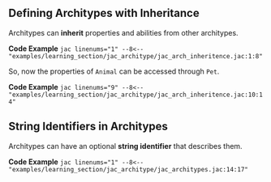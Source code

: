 ## Defining Architypes with Inheritance

Architypes can **inherit** properties and abilities from other architypes.

**Code Example**
    ```jac linenums="1"
    --8<-- "examples/learning_section/jac_architype/jac_arch_inheritence.jac:1:8"
    ```

So, now the properties of `Animal` can be accessed through `Pet`.

**Code Example**
    ```jac linenums="9"
    --8<-- "examples/learning_section/jac_architype/jac_arch_inheritence.jac:10:14"
    ```


## String Identifiers in Architypes

Architypes can have an optional **string identifier** that describes them.

**Code Example**
    ```jac linenums="1"
    --8<-- "examples/learning_section/jac_architype/jac_architypes.jac:14:17"
    ```